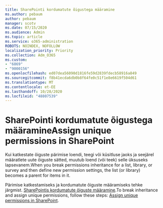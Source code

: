 ```yaml
---
title: SharePointi kordumatute õigustega määramine
ms.author: pebaum
author: pebaum
manager: scotv
ms.date: 07/15/2020
ms.audience: Admin
ms.topic: article
ms.service: o365-administration
ROBOTS: NOINDEX, NOFOLLOW
localization_priority: Priority
ms.collection: Adm_O365
ms.custom:
- "6869"
- "9000156"
ms.openlocfilehash: ed07dea56090d1816fe59d2839fdecb58916a849
ms.sourcegitcommit: f8b41ecda6db0b8f64fe0c51f1e8e6619f504d61
ms.translationtype: MT
ms.contentlocale: et-EE
ms.lasthandoff: 10/28/2020
ms.locfileid: "48807539"
---
```

# <a name="assign-unique-permissions-in-sharepoint"></a><span data-ttu-id="3b05c-102">SharePointi kordumatute õigustega määramine</span><span class="sxs-lookup"><span data-stu-id="3b05c-102">Assign unique permissions in SharePoint</span></span>

<span data-ttu-id="3b05c-103">Kui katkestate õiguste pärimise loendi, teegi või küsitluse jaoks ja seejärel määratlete uute õiguste sätted, muutub loend (või teek) selle üksuseks lapsevanem.</span><span class="sxs-lookup"><span data-stu-id="3b05c-103">When you break permissions inheritance for a list, library, or survey and then define new permission settings, the list (or library) becomes a parent for items in it.</span></span>  

<span data-ttu-id="3b05c-104">Pärimise katkestamiseks ja kordumatute õiguste määramiseks tehke järgmist. [SharePointis kordumatute õiguste määramine](https://support.microsoft.com/office/customize-permissions-for-a-sharepoint-list-or-library-02d770f3-59eb-4910-a608-5f84cc297782#bkmk_break).</span><span class="sxs-lookup"><span data-stu-id="3b05c-104">To break inheritance and assign unique permissions, follow these steps: [Assign unique permissions in SharePoint](https://support.microsoft.com/office/customize-permissions-for-a-sharepoint-list-or-library-02d770f3-59eb-4910-a608-5f84cc297782#bkmk_break).</span></span>
